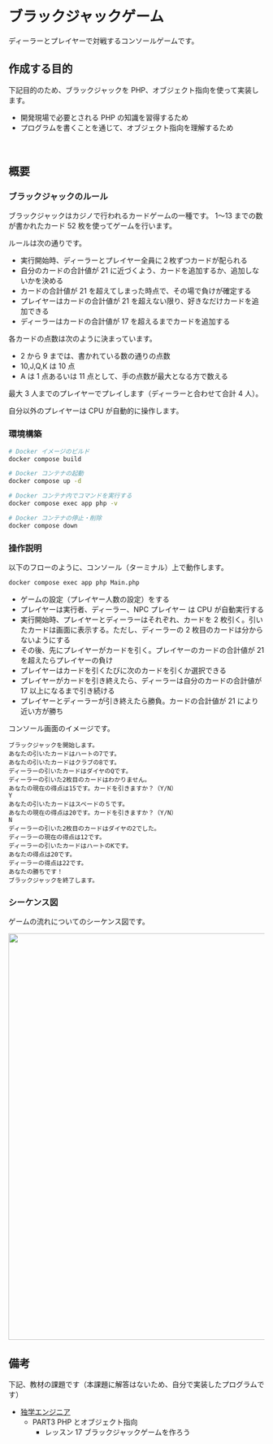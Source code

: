# ブラックジャックゲーム

ディーラーとプレイヤーで対戦するコンソールゲームです。

## 作成する目的

下記目的のため、ブラックジャックを PHP、オブジェクト指向を使って実装します。

- 開発現場で必要とされる PHP の知識を習得するため
- プログラムを書くことを通じて、オブジェクト指向を理解するため

<br>

## 概要

### ブラックジャックのルール

ブラックジャックはカジノで行われるカードゲームの一種です。
1〜13 までの数が書かれたカード 52 枚を使ってゲームを行います。

ルールは次の通りです。

- 実行開始時、ディーラーとプレイヤー全員に２枚ずつカードが配られる
- 自分のカードの合計値が 21 に近づくよう、カードを追加するか、追加しないかを決める
- カードの合計値が 21 を超えてしまった時点で、その場で負けが確定する
- プレイヤーはカードの合計値が 21 を超えない限り、好きなだけカードを追加できる
- ディーラーはカードの合計値が 17 を超えるまでカードを追加する

各カードの点数は次のように決まっています。

- 2 から 9 までは、書かれている数の通りの点数
- 10,J,Q,K は 10 点
- A は 1 点あるいは 11 点として、手の点数が最大となる方で数える

最大 3 人までのプレイヤーでプレイします（ディーラーと合わせて合計 4 人）。

自分以外のプレイヤーは CPU が自動的に操作します。

### 環境構築

```bash
# Docker イメージのビルド
docker compose build

# Docker コンテナの起動
docker compose up -d

# Docker コンテナ内でコマンドを実行する
docker compose exec app php -v

# Docker コンテナの停止・削除
docker compose down
```

### 操作説明

以下のフローのように、コンソール（ターミナル）上で動作します。

```bash
docker compose exec app php Main.php
```

- ゲームの設定（プレイヤー人数の設定）をする
- プレイヤーは実行者、ディーラー、NPC プレイヤー は CPU が自動実行する
- 実行開始時、プレイヤーとディーラーはそれぞれ、カードを 2 枚引く。引いたカードは画面に表示する。ただし、ディーラーの 2 枚目のカードは分からないようにする
- その後、先にプレイヤーがカードを引く。プレイヤーのカードの合計値が 21 を超えたらプレイヤーの負け
- プレイヤーはカードを引くたびに次のカードを引くか選択できる
- プレイヤーがカードを引き終えたら、ディーラーは自分のカードの合計値が 17 以上になるまで引き続ける
- プレイヤーとディーラーが引き終えたら勝負。カードの合計値が 21 により近い方が勝ち

コンソール画面のイメージです。

```
ブラックジャックを開始します。
あなたの引いたカードはハートの7です。
あなたの引いたカードはクラブの8です。
ディーラーの引いたカードはダイヤのQです。
ディーラーの引いた2枚目のカードはわかりません。
あなたの現在の得点は15です。カードを引きますか？（Y/N）
Y
あなたの引いたカードはスペードの５です。
あなたの現在の得点は20です。カードを引きますか？（Y/N）
N
ディーラーの引いた2枚目のカードはダイヤの2でした。
ディーラーの現在の得点は12です。
ディーラーの引いたカードはハートのKです。
あなたの得点は20です。
ディーラーの得点は22です。
あなたの勝ちです！
ブラックジャックを終了します。
```

### シーケンス図

ゲームの流れについてのシーケンス図です。

<img src="https://user-images.githubusercontent.com/57904570/183282013-da2bc7d0-d3c8-41d5-a136-2260c844425e.png" width="800">

<br>

## 備考

下記、教材の課題です（本課題に解答はないため、自分で実装したプログラムです）

- [独学エンジニア](https://dokugaku-engineer.com/)
  - PART3 PHP とオブジェクト指向
    - レッスン 17 ブラックジャックゲームを作ろう
